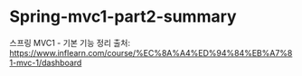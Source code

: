 # Spring-mvc1-part2-summary
스프링 MVC1 - 기본 기능 정리
출처: https://www.inflearn.com/course/%EC%8A%A4%ED%94%84%EB%A7%81-mvc-1/dashboard
